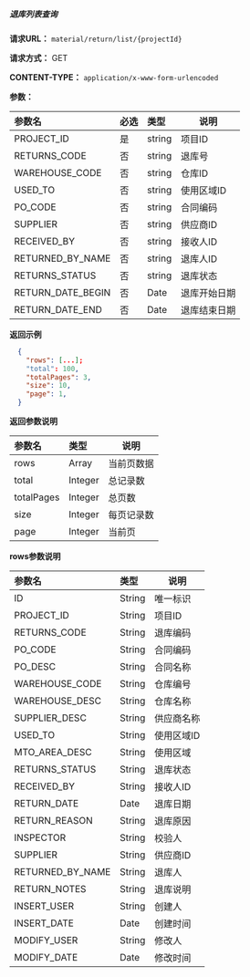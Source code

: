 ##### 退库列表查询

**请求URL：** ` material/return/list/{projectId} `
  
**请求方式：** GET 

**CONTENT-TYPE：** `application/x-www-form-urlencoded`

**参数：** 

|参数名|必选|类型|说明|
|:----    |:---|:----- |-----   |
|PROJECT_ID |是  |string |项目ID   |
|RETURNS_CODE |否  |string |退库号   |
|WAREHOUSE_CODE |否  |string | 仓库ID    |
|USED_TO |否  |string | 使用区域ID    |
|PO_CODE |否  |string | 合同编码    |
|SUPPLIER |否  |string | 供应商ID    |
|RECEIVED_BY |否  |string | 接收人ID    |
|RETURNED_BY_NAME |否  |string | 退库人ID    |
|RETURNS_STATUS |否  |string | 退库状态    |
|RETURN_DATE_BEGIN |否  |Date | 退库开始日期    |
|RETURN_DATE_END |否  |Date | 退库结束日期    |

 **返回示例**

```json
  {
    "rows": [...];
    "total": 100,
    "totalPages": 3,
    "size": 10,
    "page": 1,
  }
```

 **返回参数说明** 

|参数名|类型|说明|
|:-----  |:-----|-----                           |
|rows |Array   |当前页数据 |
|total |Integer   |总记录数  |
|totalPages |Integer   |总页数  |
|size |Integer   |每页记录数  |
|page |Integer   |当前页  |


**rows参数说明** 

|参数名|类型|说明|
|:-----  |:-----|-----|
|ID |String   |唯一标识 |
|PROJECT_ID |String   |项目ID |
|RETURNS_CODE |String   |退库编码 |
|PO_CODE |String   |合同编码 |
|PO_DESC |String   |合同名称  |
|WAREHOUSE_CODE |String   |仓库编号 |
|WAREHOUSE_DESC |String   |仓库名称  |
|SUPPLIER_DESC |String   |供应商名称  |
|USED_TO |String   |使用区域ID  |
|MTO_AREA_DESC |String   |使用区域  |
|RETURNS_STATUS |String   |退库状态  |
|RECEIVED_BY |String   |接收人ID  |
|RETURN_DATE |Date   |退库日期  |
|RETURN_REASON |String   |退库原因  |
|INSPECTOR |String   |校验人  |
|SUPPLIER |String   |供应商ID  |
|RETURNED_BY_NAME |String   |退库人  |
|RETURN_NOTES |String   |退库说明  |
|INSERT_USER |String   |创建人  |
|INSERT_DATE |Date   |创建时间  |
|MODIFY_USER |String   |修改人  |
|MODIFY_DATE |Date   |修改时间  |
